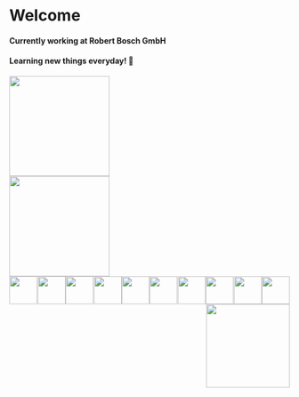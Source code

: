 # Welcome

#### Currently working at Robert Bosch GmbH
#### Learning new things everyday! 🤠

<div>
  <a href="https://github.com/viktormarinho">
  <img height="180em" src="https://github-readme-stats.vercel.app/api?username=viktormarinho&show_icons=true&theme=tokyonight">
<br>
  <img height="180em" src="https://github-readme-stats.vercel.app/api/top-langs/?username=viktormarinho&layout=compact&theme=tokyonight">
    </div>
  
<div style="display: flex; flex-wrap: wrap; justify-content: space-between">
  <br>
  <img height="50" width="50" src="https://cdn.jsdelivr.net/gh/devicons/devicon/icons/javascript/javascript-original.svg">
  <img height="50" width="50" src="https://cdn.jsdelivr.net/gh/devicons/devicon/icons/angularjs/angularjs-plain.svg">
  <img height="50" width="50" src="https://cdn.jsdelivr.net/gh/devicons/devicon/icons/typescript/typescript-original.svg">
  <img height="50" width="50" src="https://cdn.jsdelivr.net/gh/devicons/devicon/icons/python/python-original.svg">
  <img height="50" width="50" src="https://cdn.jsdelivr.net/gh/devicons/devicon/icons/java/java-original.svg">
  <img height="50" width="50" src="https://cdn.jsdelivr.net/gh/devicons/devicon/icons/html5/html5-original.svg">
  <img height="50" width="50" src="https://cdn.jsdelivr.net/gh/devicons/devicon/icons/css3/css3-original.svg">
  <img height="50" width="50" src="https://cdn.jsdelivr.net/gh/devicons/devicon/icons/sass/sass-original.svg">
  <img height="50" width="50" src="https://cdn.jsdelivr.net/gh/devicons/devicon/icons/react/react-original.svg">
  <img height="50" width="50" src="https://cdn.jsdelivr.net/gh/devicons/devicon/icons/vscode/vscode-original.svg">
  
  <img height="150" width="150" style="margin-left: auto;" src="https://media.discordapp.net/attachments/920027735810801774/960271285684932678/picasion.com_586de4fb12f26c7d16ad3a1944edb1aa.gif">
  </div>
  
  

